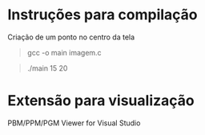 # Instruções para compilação

Criação de um ponto no centro da tela

> gcc -o main imagem.c

> ./main 15 20



# Extensão para visualização

PBM/PPM/PGM Viewer for Visual Studio